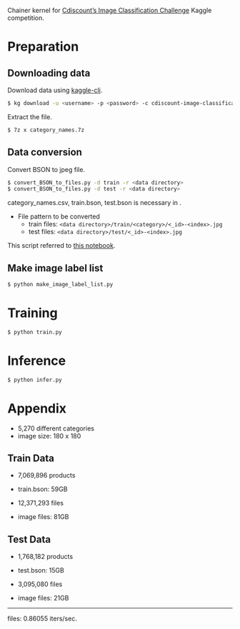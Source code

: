 Chainer kernel for [Cdiscount’s Image Classification Challenge](https://www.kaggle.com/c/cdiscount-image-classification-challenge) Kaggle competition.

# Preparation

## Downloading data

Download data using [kaggle-cli](https://github.com/floydwch/kaggle-cli).

``` sh
$ kg download -u <username> -p <password> -c cdiscount-image-classification-challenge
```

Extract the file.

``` sh
$ 7z x category_names.7z
```

## Data conversion

Convert BSON to jpeg file.

``` sh
$ convert_BSON_to_files.py -d train -r <data directory>
$ convert_BSON_to_files.py -d test -r <data directory>
```

category_names.csv, train.bson, test.bson is necessary in <data directory>.

* File pattern to be converted
  * train files: `<data directory>/train/<category>/<_id>-<index>.jpg`
  * test files: `<data directory>/test/<_id>-<index>.jpg`

This script referred to [this notebook](https://www.kaggle.com/bguberfain/not-so-naive-way-to-convert-bson-to-files).

## Make image label list

``` sh
$ python make_image_label_list.py
```

# Training

``` sh
$ python train.py
```

# Inference

``` sh
$ python infer.py
```

# Appendix

* 5,270 different categories
* image size: 180 x 180

## Train Data

* 7,069,896 products
* train.bson: 59GB

* 12,371,293 files
* image files: 81GB

## Test Data

* 1,768,182 products
* test.bson: 15GB

* 3,095,080 files
* image files: 21GB

---

files: 0.86055 iters/sec.
